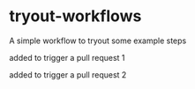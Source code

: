 # tryout-workflows
A simple workflow to tryout some example steps

added to trigger a pull request 1

added to trigger a pull request 2
